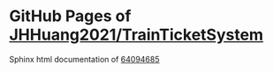 GitHub Pages of [JHHuang2021/TrainTicketSystem](https://github.com/JHHuang2021/TrainTicketSystem.git)
===
Sphinx html documentation of [64094685](https://github.com/JHHuang2021/TrainTicketSystem/tree/64094685af5b9d65e15ff72c4113196665449073)
